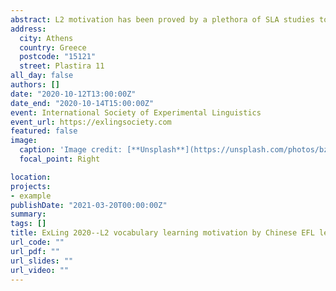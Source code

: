 ```yaml
---
abstract: L2 motivation has been proved by a plethora of SLA studies to positively affect various domains of language learning, among which L2 vocabulary learning is relatively underexplored although it is acclaimed as an essential factor for successful L2 learning. Particularly in an acquisition-poor environment such as the EFL context in China, vocabulary learning motivation is of importance but it is also arduous to maintain. Thus, this study aims to explore the characteristics of L2 vocabulary learning motivation by Chinese EFL learners and to investigate how motivation influences their vocabulary learning strategies and receptive vocabulary knowledge.  In addition, as very few studies have established the relationship between motivation factors, self-regulation, and learning strategies, the study also examines the possible correlations among these variables. To fulfil the research aims, the study employed a mixed-method approach. Participants were 47 EFL learners from a university in Beijing, China, who were in their senior year of college study and had reached an advanced level of English proficiency.During the data collection procedure, three main instruments were used for quantitative data collection, namely an adapted language learning motivation questionnaire based on the self-theory of motivation; a vocabulary learning strategies questionnaire, as well as the Vocabulary Level Test. For qualitative data collection, semi-structured interviews were conducted with 10 students focusing on self-regulation in vocabulary learning. Quantitative data were analysed using exploratory factor analysis, correlation and regression analysis; and thematic analysis was used to analyse qualitative data. The results show that the Chinese EFL learners were instrumentally motivated to learn L2 vocabulary in the final year of the undergraduate study, and two aspects of instrumentality (i.e. promotion and prevention) were confirmed in the data.Moreover, during the vocabulary learning, these participants were found to employ fewer metacognitive strategies; such results were triangulated with the qualitative findings that these participants were of a low level of self-regulation in learning English vocabulary.Overall, this study reveals the instrumental orientation of Chinese EFL learners in L2 vocabulary learning, which is related to their self-regulated strategies and receptive vocabulary knowledge. Pedagogical implications can be drawn from the results that more attention should be paid to the motivation of advanced EFL learners; even though they are graduating, they still need to learn English vocabulary for some instrumental reasons, and thus some guidance and instructions are necessary to be provided for students to facilitate the vocabulary learning.
address:
  city: Athens
  country: Greece
  postcode: "15121"
  street: Plastira 11
all_day: false
authors: []
date: "2020-10-12T13:00:00Z"
date_end: "2020-10-14T15:00:00Z"
event: International Society of Experimental Linguistics
event_url: https://exlingsociety.com
featured: false
image:
  caption: 'Image credit: [**Unsplash**](https://unsplash.com/photos/bzdhc5b3Bxs)'
  focal_point: Right

location:
projects:
- example
publishDate: "2021-03-20T00:00:00Z"
summary:
tags: []
title: ExLing 2020--L2 vocabulary learning motivation by Chinese EFL learners
url_code: ""
url_pdf: ""
url_slides: ""
url_video: ""
---
```


